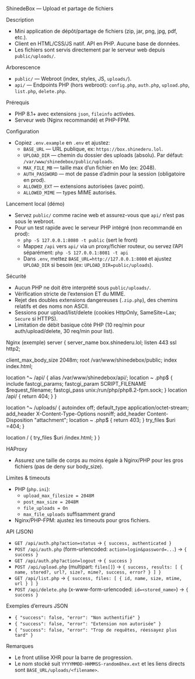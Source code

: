 ShinedeBox — Upload et partage de fichiers

Description
- Mini application de dépôt/partage de fichiers (zip, jar, png, jpg, pdf, etc.).
- Client en HTML/CSS/JS natif. API en PHP. Aucune base de données.
- Les fichiers sont servis directement par le serveur web depuis `public/uploads/`.

Arborescence
- `public/` — Webroot (index, styles, JS, `uploads/`).
- `api/` — Endpoints PHP (hors webroot): `config.php`, `auth.php`, `upload.php`, `list.php`, `delete.php`.

Prérequis
- PHP 8.1+ avec extensions `json`, `fileinfo` activées.
- Serveur web (Nginx recommandé) et PHP-FPM.

Configuration
- Copiez `.env.example` en `.env` et ajustez:
  - `BASE_URL` — URL publique, ex: `https://box.shinederu.lol`.
  - `UPLOAD_DIR` — chemin du dossier des uploads (absolu). Par défaut: `/var/www/shinedebox/public/uploads`.
  - `MAX_FILE_MB` — taille max d’un fichier en Mo (ex: 2048).
  - `AUTH_PASSWORD` — mot de passe d’admin pour la session (obligatoire en prod).
  - `ALLOWED_EXT` — extensions autorisées (avec point).
  - `ALLOWED_MIME` — types MIME autorisés.

Lancement local (démo)
- Servez `public/` comme racine web et assurez-vous que `api/` n’est pas sous le webroot.
- Pour un test rapide avec le serveur PHP intégré (non recommandé en prod):
  - `php -S 127.0.0.1:8080 -t public` (sert le front)
  - Mappez `/api` vers `api/` via un proxy/fichier routeur, ou servez l’API séparément: `php -S 127.0.0.1:8081 -t api`
  - Dans `.env`, mettez `BASE_URL=http://127.0.0.1:8080` et ajustez `UPLOAD_DIR` si besoin (ex: `UPLOAD_DIR=public/uploads`).

Sécurité
- Aucun PHP ne doit être interprété sous `public/uploads/`.
- Vérification stricte de l’extension ET du MIME.
- Rejet des doubles extensions dangereuses (`.zip.php`), des chemins relatifs et des noms non ASCII.
- Sessions pour upload/list/delete (cookies HttpOnly, SameSite=Lax; `Secure` si HTTPS).
- Limitation de débit basique côté PHP (10 req/min pour auth/upload/delete, 30 req/min pour list).

Nginx (exemple)
server {
  server_name box.shinederu.lol;
  listen 443 ssl http2;

  client_max_body_size 2048m;
  root /var/www/shinedebox/public;
  index index.html;

  location ^~ /api/ {
    alias /var/www/shinedebox/api/;
    location ~ \.php$ {
      include fastcgi_params;
      fastcgi_param SCRIPT_FILENAME $request_filename;
      fastcgi_pass unix:/run/php/php8.2-fpm.sock;
    }
    location /api/ { return 404; }
  }

  location ^~ /uploads/ {
    autoindex off;
    default_type application/octet-stream;
    add_header X-Content-Type-Options nosniff;
    add_header Content-Disposition "attachment";
    location ~ \.php$ { return 403; }
    try_files $uri =404;
  }

  location / { try_files $uri /index.html; }
}

HAProxy
- Assurez une taille de corps au moins égale à Nginx/PHP pour les gros fichiers (pas de deny sur body_size).

Limites & timeouts
- PHP (`php.ini`):
  - `upload_max_filesize = 2048M`
  - `post_max_size = 2048M`
  - `file_uploads = On`
  - `max_file_uploads` suffisamment grand
- Nginx/PHP-FPM: ajustez les timeouts pour gros fichiers.

API (JSON)
- `GET /api/auth.php?action=status` → `{ success, authenticated }`
- `POST /api/auth.php` (form-urlencoded: `action=login&password=...`) → `{ success }`
- `GET /api/auth.php?action=logout` → `{ success }`
- `POST /api/upload.php` (multipart: `files[]`) → `{ success, results: [ { name, stored?, url?, size?, mime?, success, error? } ] }`
- `GET /api/list.php` → `{ success, files: [ { id, name, size, mtime, url } ] }`
- `POST /api/delete.php` (x-www-form-urlencoded: `id=<stored_name>`) → `{ success }`

Exemples d’erreurs JSON
- `{ "success": false, "error": "Non authentifié" }`
- `{ "success": false, "error": "Extension non autorisée" }`
- `{ "success": false, "error": "Trop de requêtes, réessayez plus tard" }`

Remarques
- Le front utilise XHR pour la barre de progression.
- Le nom stocké suit `YYYYMMDD-HHMMSS-random8hex.ext` et les liens directs sont `BASE_URL/uploads/<filename>`.

